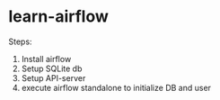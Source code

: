 # learn-airflow

Steps:
1. Install airflow
2. Setup SQLite db
3. Setup API-server
4. execute airflow standalone to initialize DB and user